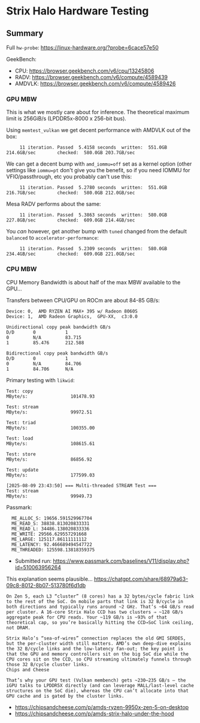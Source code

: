 # Strix Halo Hardware Testing

## Summary

Full `hw-probe`: https://linux-hardware.org/?probe=6cace57e50

GeekBench:
- CPU: https://browser.geekbench.com/v6/cpu/13245806
- RADV: https://browser.geekbench.com/v6/compute/4589439
- AMDVLK: https://browser.geekbench.com/v6/compute/4589426

### GPU MBW
This is what we mostly care about for inference. The theoretical maximum limit is 256GiB/s (LPDDR5x-8000 x 256-bit bus).

Using `memtest_vulkan` we get decent performance with AMDVLK out of the box:
```
     11 iteration. Passed  5.4158 seconds  written:  551.0GB 214.6GB/sec        checked:  580.0GB 203.7GB/sec
```

We can get a decent bump with `amd_iommu=off` set as a kernel option (other settings like `iommu=pt` don't give you the benefit, so if you need IOMMU for VFIO/passthrough, etc you probably can't use this:
```
     11 iteration. Passed  5.2780 seconds  written:  551.0GB 216.7GB/sec        checked:  580.0GB 212.0GB/sec
```

Mesa RADV performs about the same:
```
     11 iteration. Passed  5.3863 seconds  written:  580.0GB 227.8GB/sec        checked:  609.0GB 214.4GB/sec
```

You *can* however, get another bump with `tuned` changed from the default `balanced` to `accelerator-performance`:
```
     11 iteration. Passed  5.2309 seconds  written:  580.0GB 234.4GB/sec        checked:  609.0GB 221.0GB/sec
```

### CPU MBW
CPU Memory Bandwidth is about half of the max MBW available to the GPU...

Transfers between CPU/GPU on ROCm are about 84-85 GB/s:
```
Device: 0,  AMD RYZEN AI MAX+ 395 w/ Radeon 8060S
Device: 1,  AMD Radeon Graphics,  GPU-XX,  c3:0.0

Unidirectional copy peak bandwidth GB/s
D/D       0           1           
0         N/A         83.715      
1         85.476      212.588     

Bidirectional copy peak bandwidth GB/s
D/D       0           1           
0         N/A         84.706      
1         84.706      N/A         
```

Primary testing with `likwid`:
```
Test: copy
MByte/s:                101478.93

Test: stream
MByte/s:                99972.51

Test: triad
MByte/s:                100355.00

Test: load
MByte/s:                108615.61

Test: store
MByte/s:                86856.92

Test: update
MByte/s:                177599.03

[2025-08-09 23:43:50] === Multi-threaded STREAM Test ===
Test: stream
MByte/s:                99949.73
```
Passmark:
```
  ME_ALLOC_S: 19656.591529967704
  ME_READ_S: 38838.813020833331
  ME_READ_L: 34486.138020833336
  ME_WRITE: 29566.629557291668
  ME_LARGE: 125117.86111111112
  ME_LATENCY: 92.466689494547722
  ME_THREADED: 125598.13818359375
```
- Submitted run: https://www.passmark.com/baselines/V11/display.php?id=510063956264


This explanation seems plausible... https://chatgpt.com/share/68979a63-09c8-8012-8b07-513780f6d1db
```
On Zen 5, each L3 “cluster” (8 cores) has a 32 bytes/cycle fabric link to the rest of the SoC. On mobile parts that link is 32 B/cycle in both directions and typically runs around ~2 GHz. That’s ~64 GB/s read per cluster. A 16‑core Strix Halo CCD has two clusters ⇒ ~128 GB/s aggregate peak for CPU reads. Your ~119 GB/s is ~93% of that theoretical cap, so you’re basically hitting the CCD→SoC link ceiling, not DRAM.

Strix Halo’s “sea‑of‑wires” connection replaces the old GMI SERDES, but the per‑cluster width still matters. AMD’s own deep‑dive explains the 32 B/cycle links and the low‑latency fan‑out; the key point is that the GPU and memory controllers sit on the big SoC die while the CPU cores sit on the CCD, so CPU streaming ultimately funnels through those 32 B/cycle cluster links.
Chips and Cheese

That’s why your GPU test (Vulkan membench) gets ~230–235 GB/s — the iGPU talks to LPDDR5X directly (and can leverage MALL/last‑level cache structures on the SoC die), whereas the CPU can’t allocate into that GPU cache and is gated by the cluster links.
```
- https://chipsandcheese.com/p/amds-ryzen-9950x-zen-5-on-desktop
- https://chipsandcheese.com/p/amds-strix-halo-under-the-hood
